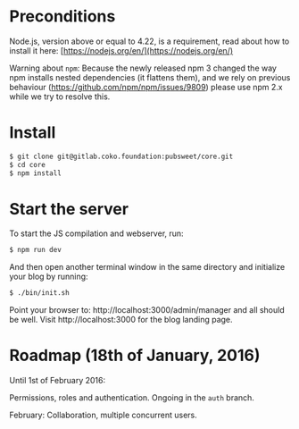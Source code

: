 # Preconditions

Node.js, version above or equal to 4.22, is a requirement, read about how to install it here: [https://nodejs.org/en/](https://nodejs.org/en/)

Warning about `npm`: Because the newly released npm 3 changed the way npm installs nested dependencies (it flattens them), and we rely on previous behaviour (https://github.com/npm/npm/issues/9809) please use npm 2.x while we try to resolve this.


# Install

```bash
$ git clone git@gitlab.coko.foundation:pubsweet/core.git
$ cd core
$ npm install
```

# Start the server

To start the JS compilation and webserver, run:
```bash
$ npm run dev
```

And then open another terminal window in the same directory and initialize your blog by running:
```bash
$ ./bin/init.sh
```

Point your browser to: http://localhost:3000/admin/manager and all should be well. Visit http://localhost:3000 for the blog landing page.

# Roadmap (18th of January, 2016)

Until 1st of February 2016:

Permissions, roles and authentication. Ongoing in the `auth` branch.

February: Collaboration, multiple concurrent users.
